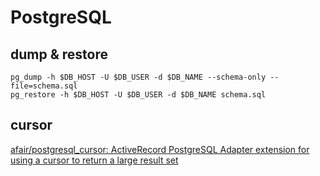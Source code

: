 # PostgreSQL

## dump & restore

```shell
pg_dump -h $DB_HOST -U $DB_USER -d $DB_NAME --schema-only --file=schema.sql
pg_restore -h $DB_HOST -U $DB_USER -d $DB_NAME schema.sql
```

## cursor

[afair/postgresql_cursor: ActiveRecord PostgreSQL Adapter extension for using a cursor to return a large result set](https://github.com/afair/postgresql_cursor)
